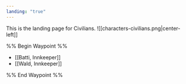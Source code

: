 ```yaml
---
landing: "true"
---
```

This is the landing page for Civilians.
![[characters-civilians.png|center-left]]

%% Begin Waypoint %%
- [[Batti, Innkeeper]]
- [[Wald, Innkeeper]]

%% End Waypoint %%